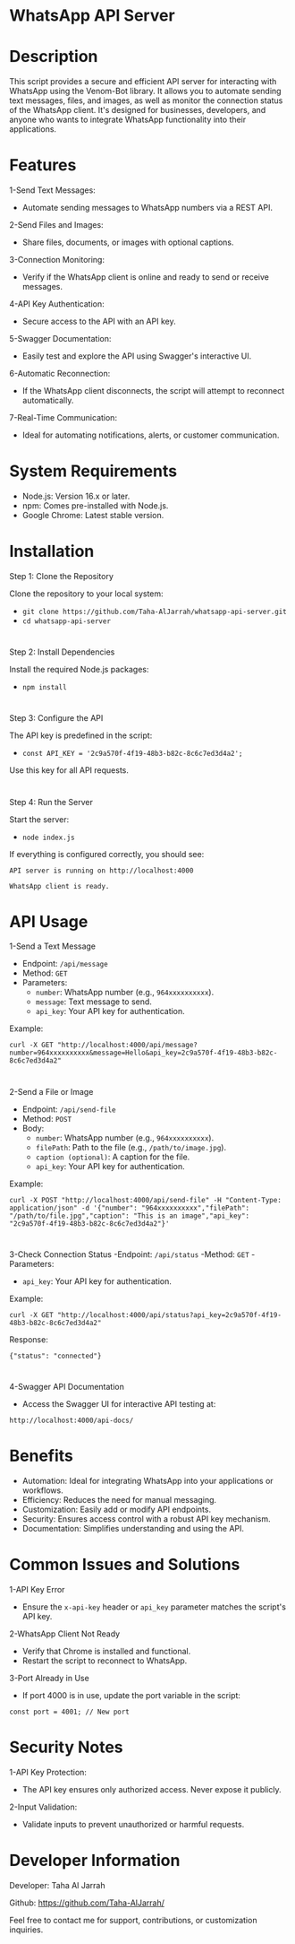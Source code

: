 # WhatsApp API Server
# Description
This script provides a secure and efficient API server for interacting with WhatsApp using the Venom-Bot library. It allows you to automate sending text messages, files, and images, as well as monitor the connection status of the WhatsApp client. It's designed for businesses, developers, and anyone who wants to integrate WhatsApp functionality into their applications.
#
# Features
1-Send Text Messages:
- Automate sending messages to WhatsApp numbers via a REST API.

2-Send Files and Images:
- Share files, documents, or images with optional captions.

3-Connection Monitoring:
- Verify if the WhatsApp client is online and ready to send or receive messages.

4-API Key Authentication:
- Secure access to the API with an API key.

5-Swagger Documentation:
- Easily test and explore the API using Swagger's interactive UI.

6-Automatic Reconnection:
- If the WhatsApp client disconnects, the script will attempt to reconnect automatically.

7-Real-Time Communication:
- Ideal for automating notifications, alerts, or customer communication.
#
# System Requirements
- Node.js: Version 16.x or later.
- npm: Comes pre-installed with Node.js.
- Google Chrome: Latest stable version.
#
# Installation
Step 1: Clone the Repository

Clone the repository to your local system:
- `git clone https://github.com/Taha-AlJarrah/whatsapp-api-server.git`
- `cd whatsapp-api-server`
# 
Step 2: Install Dependencies

Install the required Node.js packages:
- `npm install`
# 
Step 3: Configure the API

The API key is predefined in the script:
- `const API_KEY = '2c9a570f-4f19-48b3-b82c-8c6c7ed3d4a2';`

Use this key for all API requests.
# 
Step 4: Run the Server

Start the server:
- `node index.js`

If everything is configured correctly, you should see:

`API server is running on http://localhost:4000`

`WhatsApp client is ready.`
#
# API Usage
1-Send a Text Message
- Endpoint: `/api/message`
- Method: `GET`
- Parameters:
   - `number`: WhatsApp number (e.g., `964xxxxxxxxxx`).
   - `message`: Text message to send.
   - `api_key`: Your API key for authentication.

Example:

`curl -X GET "http://localhost:4000/api/message?number=964xxxxxxxxxx&message=Hello&api_key=2c9a570f-4f19-48b3-b82c-8c6c7ed3d4a2"`
# 
2-Send a File or Image
- Endpoint: `/api/send-file`
- Method: `POST`
- Body:
   - `number`: WhatsApp number (e.g., `964xxxxxxxxxx`).
   - `filePath`: Path to the file (e.g., `/path/to/image.jpg`).
   - `caption (optional)`: A caption for the file.
   - `api_key`: Your API key for authentication.

Example:

`curl -X POST "http://localhost:4000/api/send-file" -H "Content-Type: application/json" -d '{"number": "964xxxxxxxxxx","filePath": "/path/to/file.jpg","caption": "This is an image","api_key": "2c9a570f-4f19-48b3-b82c-8c6c7ed3d4a2"}'`
#
3-Check Connection Status
-Endpoint: `/api/status`
-Method: `GET`
-Parameters:
   - `api_key`: Your API key for authentication.

Example:

`curl -X GET "http://localhost:4000/api/status?api_key=2c9a570f-4f19-48b3-b82c-8c6c7ed3d4a2"`

Response:

`{"status": "connected"}`
#
4-Swagger API Documentation
- Access the Swagger UI for interactive API testing at:

`http://localhost:4000/api-docs/`
#
# Benefits

- Automation: Ideal for integrating WhatsApp into your applications or workflows.
- Efficiency: Reduces the need for manual messaging.
- Customization: Easily add or modify API endpoints.
- Security: Ensures access control with a robust API key mechanism.
- Documentation: Simplifies understanding and using the API.
#
# Common Issues and Solutions

1-API Key Error
- Ensure the `x-api-key` header or `api_key` parameter matches the script's API key.

2-WhatsApp Client Not Ready
- Verify that Chrome is installed and functional.
- Restart the script to reconnect to WhatsApp.

3-Port Already in Use
- If port 4000 is in use, update the port variable in the script:

`const port = 4001; // New port`
#
# Security Notes

1-API Key Protection:
- The API key ensures only authorized access. Never expose it publicly.

2-Input Validation:
- Validate inputs to prevent unauthorized or harmful requests.
#
# Developer Information

Developer: Taha Al Jarrah

Github: https://github.com/Taha-AlJarrah/

Feel free to contact me for support, contributions, or customization inquiries.
